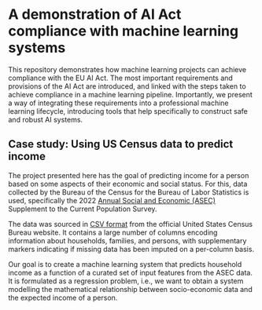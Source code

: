 # A demonstration of AI Act compliance with machine learning systems

This repository demonstrates how machine learning projects can achieve compliance with the EU AI Act.
The most important requirements and provisions of the AI Act are introduced, and linked with the steps taken to achieve compliance in a machine learning pipeline.
Importantly, we present a way of integrating these requirements into a professional machine learning lifecycle, introducing tools that help specifically to construct safe and robust AI systems.

## Case study: Using US Census data to predict income

The project presented here has the goal of predicting income for a person based on some aspects of their economic and social status.
For this, data collected by the Bureau of the Census for the Bureau of Labor Statistics is used, specifically the 2022 [Annual Social and Economic (ASEC)](https://www2.census.gov/programs-surveys/cps/techdocs/cpsmar22.pdf) Supplement to the Current Population Survey.

The data was sourced in [CSV format](https://www2.census.gov/programs-surveys/cps/datasets/2022/march/asecpub22csv.zip) from the official United States Census Bureau website.
It contains a large number of columns encoding information about households, families, and persons, with supplementary markers indicating if missing data has been imputed on a per-column basis.

Our goal is to create a machine learning system that predicts household income as a function of a curated set of input features from the ASEC data.
It is formulated as a regression problem, i.e., we want to obtain a system modelling the mathematical relationship between socio-economic data and the expected income of a person.
